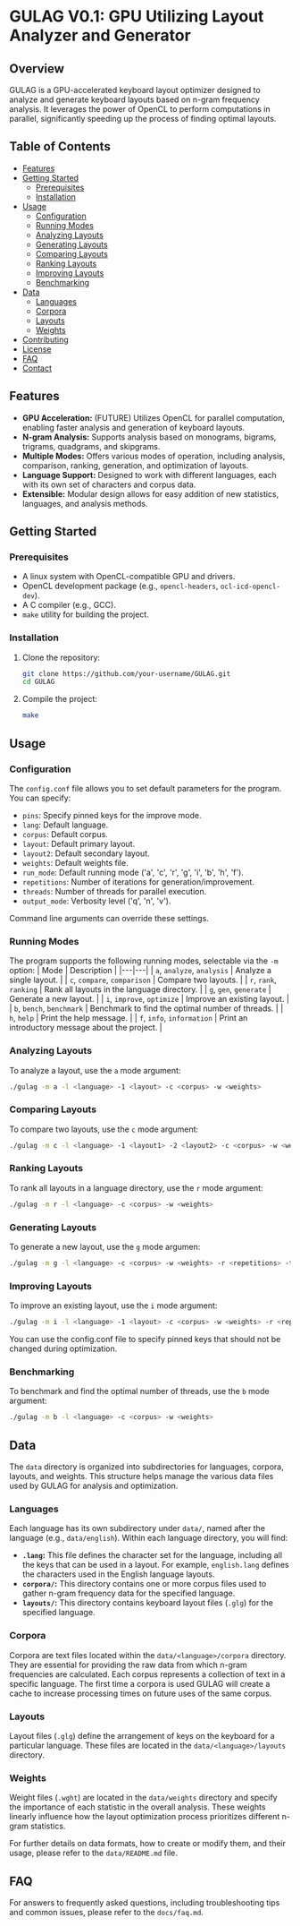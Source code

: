 # GULAG V0.1: GPU Utilizing Layout Analyzer and Generator

## Overview

GULAG is a GPU-accelerated keyboard layout optimizer designed to analyze and generate keyboard layouts based on n-gram frequency analysis. It leverages the power of OpenCL to perform computations in parallel, significantly speeding up the process of finding optimal layouts.

## Table of Contents

-   [Features](#features)
-   [Getting Started](#getting-started)
    -   [Prerequisites](#prerequisites)
    -   [Installation](#installation)
-   [Usage](#usage)
    -   [Configuration](#configuration)
    -   [Running Modes](#running-modes)
    -   [Analyzing Layouts](#analyzing-layouts)
    -   [Generating Layouts](#generating-layouts)
    -   [Comparing Layouts](#comparing-layouts)
    -   [Ranking Layouts](#ranking-layouts)
    -   [Improving Layouts](#improving-layouts)
    -   [Benchmarking](#benchmarking)
-   [Data](#data)
    -   [Languages](#languages)
    -   [Corpora](#corpora)
    -   [Layouts](#layouts)
    -   [Weights](#weights)
-   [Contributing](#contributing)
-   [License](#license)
-   [FAQ](#faq)
-   [Contact](#contact)

## Features

-   **GPU Acceleration:** (FUTURE) Utilizes OpenCL for parallel computation, enabling faster analysis and generation of keyboard layouts.
-   **N-gram Analysis:** Supports analysis based on monograms, bigrams, trigrams, quadgrams, and skipgrams.
-   **Multiple Modes:** Offers various modes of operation, including analysis, comparison, ranking, generation, and optimization of layouts.
-   **Language Support:** Designed to work with different languages, each with its own set of characters and corpus data.
-   **Extensible:** Modular design allows for easy addition of new statistics, languages, and analysis methods.

## Getting Started

### Prerequisites

-   A linux system with OpenCL-compatible GPU and drivers.
-   OpenCL development package (e.g., `opencl-headers`, `ocl-icd-opencl-dev`).
-   A C compiler (e.g., GCC).
-   `make` utility for building the project.

### Installation

1. Clone the repository:

    ```bash
    git clone https://github.com/your-username/GULAG.git
    cd GULAG
    ```

2. Compile the project:

    ```bash
    make
    ```

## Usage

### Configuration

The `config.conf` file allows you to set default parameters for the program. You can specify:

-   `pins`: Specify pinned keys for the improve mode.
-   `lang`: Default language.
-   `corpus`: Default corpus.
-   `layout`: Default primary layout.
-   `layout2`: Default secondary layout.
-   `weights`: Default weights file.
-   `run_mode`: Default running mode ('a', 'c', 'r', 'g', 'i', 'b', 'h', 'f').
-   `repetitions`: Number of iterations for generation/improvement.
-   `threads`: Number of threads for parallel execution.
-   `output_mode`: Verbosity level ('q', 'n', 'v').

Command line arguments can override these settings.

### Running Modes
The program supports the following running modes, selectable via the `-m` option:
| Mode | Description |
|---|---|
| `a`, `analyze`, `analysis` | Analyze a single layout. |
| `c`, `compare`, `comparison` | Compare two layouts. |
| `r`, `rank`, `ranking` | Rank all layouts in the language directory. |
| `g`, `gen`, `generate` | Generate a new layout. |
| `i`, `improve`, `optimize` | Improve an existing layout. |
| `b`, `bench`, `benchmark` | Benchmark to find the optimal number of threads. |
| `h`, `help` | Print the help message. |
| `f`, `info`, `information` | Print an introductory message about the project. |

### Analyzing Layouts

To analyze a layout, use the `a` mode argument:

```bash
./gulag -m a -l <language> -1 <layout> -c <corpus> -w <weights>
```

### Comparing Layouts

To compare two layouts, use the `c` mode argument:

```bash
./gulag -m c -l <language> -1 <layout1> -2 <layout2> -c <corpus> -w <weights>
```

### Ranking Layouts

To rank all layouts in a language directory, use the `r` mode argument:

```bash
./gulag -m r -l <language> -c <corpus> -w <weights>
```

### Generating Layouts

To generate a new layout, use the `g` mode argumen:

```bash
./gulag -m g -l <language> -c <corpus> -w <weights> -r <repetitions> -t <threads>
```

### Improving Layouts

To improve an existing layout, use the `i` mode argument:

```bash
./gulag -m i -l <language> -1 <layout> -c <corpus> -w <weights> -r <repetitions> -t <threads>
```
You can use the config.conf file to specify pinned keys that should not be changed during optimization.

### Benchmarking

To benchmark and find the optimal number of threads, use the `b` mode argument:

```bash
./gulag -m b -l <language> -c <corpus> -w <weights>
```

## Data

The `data` directory is organized into subdirectories for languages, corpora, layouts, and weights. This structure helps manage the various data files used by GULAG for analysis and optimization.

### Languages

Each language has its own subdirectory under `data/`, named after the language (e.g., `data/english`). Within each language directory, you will find:

-   **`.lang`:** This file defines the character set for the language, including all the keys that can be used in a layout. For example, `english.lang` defines the characters used in the English language layouts.
-   **`corpora/`:** This directory contains one or more corpus files used to gather n-gram frequency data for the specified language.
-   **`layouts/`:** This directory contains keyboard layout files (`.glg`) for the specified language.

### Corpora

Corpora are text files located within the `data/<language>/corpora` directory. They are essential for providing the raw data from which n-gram frequencies are calculated. Each corpus represents a collection of text in a specific language. The first time a corpora is used GULAG will create a cache to increase processing times on future uses of the same corpus.

### Layouts

Layout files (`.glg`) define the arrangement of keys on the keyboard for a particular language. These files are located in the `data/<language>/layouts` directory.

### Weights

Weight files (`.wght`) are located in the `data/weights` directory and specify the importance of each statistic in the overall analysis. These weights linearly influence how the layout optimization process prioritizes different n-gram statistics.

For further details on data formats, how to create or modify them, and their usage, please refer to the `data/README.md` file.

## FAQ

For answers to frequently asked questions, including troubleshooting tips and common issues, please refer to the `docs/faq.md`.

